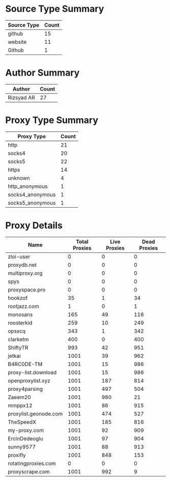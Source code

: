 # Source Type Summary

| Source Type | Count |
|-------------|-------|
| github | 15 |
| website | 11 |
| Github | 1 |


# Author Summary

| Author | Count |
|--------|-------|
| Rizsyad AR | 27 |


# Proxy Type Summary

| Proxy Type | Count |
|------------|-------|
| http | 21 |
| socks4 | 20 |
| socks5 | 22 |
| https | 14 |
| unknown | 4 |
| http_anonymous | 1 |
| socks4_anonymous | 1 |
| socks5_anonymous | 1 |


# Proxy Details

| Name | Total Proxies | Live Proxies | Dead Proxies |
|------|---------------|--------------|---------------|
| zloi-user | 0 | 0 | 0 |
| proxydb.net | 0 | 0 | 0 |
| multiproxy.org | 0 | 0 | 0 |
| spys | 0 | 0 | 0 |
| proxyspace.pro | 0 | 0 | 0 |
| hookzof | 35 | 1 | 34 |
| rootjazz.com | 1 | 0 | 1 |
| monosans | 165 | 49 | 116 |
| roosterkid | 259 | 10 | 249 |
| opsxcq | 343 | 1 | 342 |
| clarketm | 400 | 0 | 400 |
| ShiftyTR | 993 | 42 | 951 |
| jetkai | 1001 | 39 | 962 |
| B4RC0DE-TM | 1001 | 15 | 986 |
| proxy-list.download | 1001 | 15 | 986 |
| openproxylist.xyz | 1001 | 187 | 814 |
| proxy4parsing | 1001 | 497 | 504 |
| Zaeem20 | 1001 | 980 | 21 |
| mmppx12 | 1001 | 86 | 915 |
| proxylist.geonode.com | 1001 | 474 | 527 |
| TheSpeedX | 1001 | 185 | 816 |
| my-proxy.com | 1001 | 92 | 909 |
| ErcinDedeoglu | 1001 | 97 | 904 |
| sunny9577 | 1001 | 88 | 913 |
| proxifly | 1001 | 848 | 153 |
| rotatingproxies.com | 0 | 0 | 0 |
| proxyscrape.com | 1001 | 992 | 9 |
